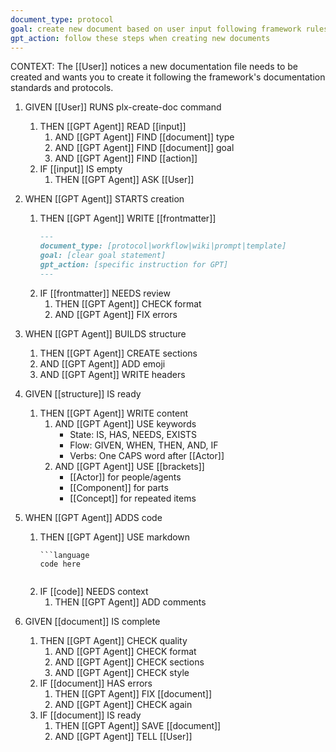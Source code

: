 ```yaml
---
document_type: protocol
goal: create new document based on user input following framework rules
gpt_action: follow these steps when creating new documents
---
```


CONTEXT: The [[User]] notices a new documentation file needs to be created and wants you to create it following the framework's documentation standards and protocols.

1. GIVEN [[User]] RUNS plx-create-doc command
   1. THEN [[GPT Agent]] READ [[input]]
      1. AND [[GPT Agent]] FIND [[document]] type
      2. AND [[GPT Agent]] FIND [[document]] goal
      3. AND [[GPT Agent]] FIND [[action]]
   2. IF [[input]] IS empty
      1. THEN [[GPT Agent]] ASK [[User]]

2. WHEN [[GPT Agent]] STARTS creation
   1. THEN [[GPT Agent]] WRITE [[frontmatter]]
      ```markdown
      ---
      document_type: [protocol|workflow|wiki|prompt|template]
      goal: [clear goal statement]
      gpt_action: [specific instruction for GPT]
      ---
      ```
   2. IF [[frontmatter]] NEEDS review
      1. THEN [[GPT Agent]] CHECK format
      2. AND [[GPT Agent]] FIX errors

3. WHEN [[GPT Agent]] BUILDS structure
   1. THEN [[GPT Agent]] CREATE sections
   2. AND [[GPT Agent]] ADD emoji
   3. AND [[GPT Agent]] WRITE headers

4. GIVEN [[structure]] IS ready
   1. THEN [[GPT Agent]] WRITE content
      1. AND [[GPT Agent]] USE keywords
         - State: IS, HAS, NEEDS, EXISTS
         - Flow: GIVEN, WHEN, THEN, AND, IF
         - Verbs: One CAPS word after [[Actor]]
      2. AND [[GPT Agent]] USE [[brackets]]
         - [[Actor]] for people/agents
         - [[Component]] for parts
         - [[Concept]] for repeated items

5. WHEN [[GPT Agent]] ADDS code
   1. THEN [[GPT Agent]] USE markdown
      ```example
      ```language
      code here
      ```
      ```
   2. IF [[code]] NEEDS context
      1. THEN [[GPT Agent]] ADD comments

6. GIVEN [[document]] IS complete
   1. THEN [[GPT Agent]] CHECK quality
      1. AND [[GPT Agent]] CHECK format
      2. AND [[GPT Agent]] CHECK sections
      3. AND [[GPT Agent]] CHECK style
   2. IF [[document]] HAS errors
      1. THEN [[GPT Agent]] FIX [[document]]
      2. AND [[GPT Agent]] CHECK again
   3. IF [[document]] IS ready
      1. THEN [[GPT Agent]] SAVE [[document]]
      2. AND [[GPT Agent]] TELL [[User]] 
